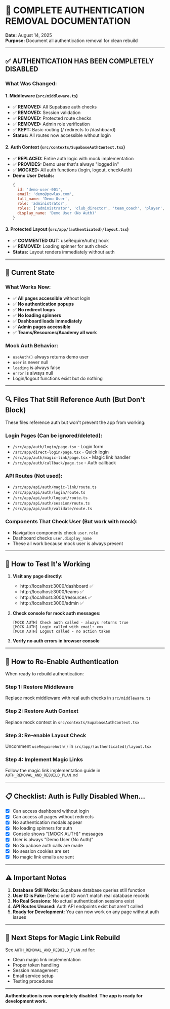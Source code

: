 # 🚨 COMPLETE AUTHENTICATION REMOVAL DOCUMENTATION

**Date:** August 14, 2025  
**Purpose:** Document all authentication removal for clean rebuild

---

## ✅ AUTHENTICATION HAS BEEN COMPLETELY DISABLED

### What Was Changed:

#### 1. **Middleware** (`src/middleware.ts`)
- ✅ **REMOVED:** All Supabase auth checks
- ✅ **REMOVED:** Session validation
- ✅ **REMOVED:** Protected route checks
- ✅ **REMOVED:** Admin role verification
- ✅ **KEPT:** Basic routing (/ redirects to /dashboard)
- **Status:** All routes now accessible without login

#### 2. **Auth Context** (`src/contexts/SupabaseAuthContext.tsx`)
- ✅ **REPLACED:** Entire auth logic with mock implementation
- ✅ **PROVIDES:** Demo user that's always "logged in"
- ✅ **MOCKED:** All auth functions (login, logout, checkAuth)
- **Demo User Details:**
  ```javascript
  {
    id: 'demo-user-001',
    email: 'demo@powlax.com',
    full_name: 'Demo User',
    role: 'administrator',
    roles: ['administrator', 'club_director', 'team_coach', 'player', 'parent'],
    display_name: 'Demo User (No Auth)'
  }
  ```

#### 3. **Protected Layout** (`src/app/(authenticated)/layout.tsx`)
- ✅ **COMMENTED OUT:** useRequireAuth() hook
- ✅ **REMOVED:** Loading spinner for auth check
- **Status:** Layout renders immediately without auth

---

## 📍 Current State

### What Works Now:
- ✅ **All pages accessible** without login
- ✅ **No authentication popups**
- ✅ **No redirect loops**
- ✅ **No loading spinners**
- ✅ **Dashboard loads immediately**
- ✅ **Admin pages accessible**
- ✅ **Teams/Resources/Academy all work**

### Mock Auth Behavior:
- `useAuth()` always returns demo user
- `user` is never null
- `loading` is always false
- `error` is always null
- Login/logout functions exist but do nothing

---

## 🔍 Files That Still Reference Auth (But Don't Block)

These files reference auth but won't prevent the app from working:

### Login Pages (Can be ignored/deleted):
- `/src/app/auth/login/page.tsx` - Login form
- `/src/app/direct-login/page.tsx` - Quick login
- `/src/app/auth/magic-link/page.tsx` - Magic link handler
- `/src/app/auth/callback/page.tsx` - Auth callback

### API Routes (Not used):
- `/src/app/api/auth/magic-link/route.ts`
- `/src/app/api/auth/login/route.ts`
- `/src/app/api/auth/logout/route.ts`
- `/src/app/api/auth/session/route.ts`
- `/src/app/api/auth/validate/route.ts`

### Components That Check User (But work with mock):
- Navigation components check `user.role`
- Dashboard checks `user.display_name`
- These all work because mock user is always present

---

## 🎯 How to Test It's Working

1. **Visit any page directly:**
   - http://localhost:3000/dashboard ✅
   - http://localhost:3000/teams ✅
   - http://localhost:3000/resources ✅
   - http://localhost:3000/admin ✅

2. **Check console for mock auth messages:**
   ```
   [MOCK AUTH] Check auth called - always returns true
   [MOCK AUTH] Login called with email: xxx
   [MOCK AUTH] Logout called - no action taken
   ```

3. **Verify no auth errors in browser console**

---

## 🔧 How to Re-Enable Authentication

When ready to rebuild authentication:

### Step 1: Restore Middleware
Replace mock middleware with real auth checks in `src/middleware.ts`

### Step 2: Restore Auth Context
Replace mock context in `src/contexts/SupabaseAuthContext.tsx`

### Step 3: Re-enable Layout Check
Uncomment `useRequireAuth()` in `src/app/(authenticated)/layout.tsx`

### Step 4: Implement Magic Links
Follow the magic link implementation guide in `AUTH_REMOVAL_AND_REBUILD_PLAN.md`

---

## 📋 Checklist: Auth is Fully Disabled When...

- [x] Can access dashboard without login
- [x] Can access all pages without redirects
- [x] No authentication modals appear
- [x] No loading spinners for auth
- [x] Console shows "[MOCK AUTH]" messages
- [x] User is always "Demo User (No Auth)"
- [x] No Supabase auth calls are made
- [x] No session cookies are set
- [x] No magic link emails are sent

---

## ⚠️ Important Notes

1. **Database Still Works:** Supabase database queries still function
2. **User ID is Fake:** Demo user ID won't match real database records
3. **No Real Sessions:** No actual authentication sessions exist
4. **API Routes Unused:** Auth API endpoints exist but aren't called
5. **Ready for Development:** You can now work on any page without auth issues

---

## 🚀 Next Steps for Magic Link Rebuild

See `AUTH_REMOVAL_AND_REBUILD_PLAN.md` for:
- Clean magic link implementation
- Proper token handling
- Session management
- Email service setup
- Testing procedures

---

**Authentication is now completely disabled. The app is ready for development work.**